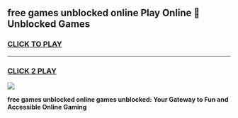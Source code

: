 
## free games unblocked online Play Online 👋 Unblocked Games
<h3>
<a href="https://premium.freeplayer.one?title=free_games_unblocked_online&ref=19F">CLICK TO PLAY</a></h3>
<hr>

<h3>
<a href="https://premium.freeplayer.one?title=free_games_unblocked_online&ref=19F">CLICK 2 PLAY</a>
  
</h3>

<a href="https://premium.freeplayer.one?title=free_games_unblocked_online&ref=19F"><img src="https://clearcache.store/games.png"></a>


**free games unblocked online games unblocked: Your Gateway to Fun and Accessible Online Gaming**
